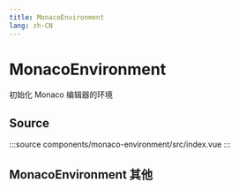 ```yaml
--- 
title: MonacoEnvironment
lang: zh-CN
---
```


# MonacoEnvironment

初始化 Monaco 编辑器的环境




## Source

:::source 
components/monaco-environment/src/index.vue
:::

## MonacoEnvironment 其他

